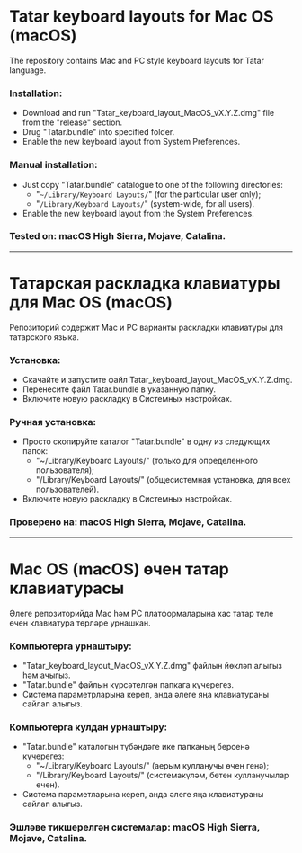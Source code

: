 # Tatar keyboard layouts for Mac OS (macOS)

The repository contains Mac and PC style keyboard layouts for Tatar language.

### Installation:
- Download and run "Tatar_keyboard_layout_MacOS_vX.Y.Z.dmg" file from the "release" section.
- Drug "Tatar.bundle" into specified folder.
- Enable the new keyboard layout from System Preferences.

### Manual installation:
- Just copy "Tatar.bundle" catalogue to one of the following directories:
    - "`~/Library/Keyboard Layouts/`" (for the particular user only);
    - "`/Library/Keyboard Layouts/`" (system-wide, for all users).
- Enable the new keyboard layout from the System Preferences.

### Tested on: macOS High Sierra, Mojave, Catalina.

-----------------------------

# Татарская раскладка клавиатуры для Mac OS (macOS)

Репозиторий содержит Mac и PC варианты раскладки клавиатуры для татарского языка.

### Установка:
- Скачайте и запустите файл Tatar_keyboard_layout_MacOS_vX.Y.Z.dmg.
- Перенесите файл Tatar.bundle в указанную папку.
- Включите новую раскладку в Системных настройках.

### Ручная установка:
- Просто скопируйте каталог "Tatar.bundle" в одну из следующих папок:
    - "~/Library/Keyboard Layouts/" (только для определенного пользователя);
    - "/Library/Keyboard Layouts/" (общесистемная установка, для всех пользователей).
- Включите новую раскладку в Системных настройках.

### Проверено на: macOS High Sierra, Mojave, Catalina.

-----------------------------

# Mac OS (macOS) өчен татар клавиатурасы

Әлеге репозиторийда Mac һәм PC платформаларына хас татар теле өчен клавиатура төрләре урнашкан.

### Компьютерга урнаштыру:
- "Tatar_keyboard_layout_MacOS_vX.Y.Z.dmg" файлын йөкләп алыгыз һәм ачыгыз.
- "Tatar.bundle" файлын күрсәтелгән папкага күчерегез.
- Система параметрларына кереп, анда әлеге яңа клавиатураны сайлап алыгыз.

### Компьютерга кулдан урнаштыру:
- "Tatar.bundle" каталогын түбәндәге ике папканың берсенә күчерегез:
    - "~/Library/Keyboard Layouts/" (аерым кулланучы өчен генә);
    - "/Library/Keyboard Layouts/" (системакүләм, бөтен кулланучылар өчен).
- Система параметларына кереп, анда әлеге яңа клавиатураны сайлап алыгыз.

### Эшләве тикшерелгән системалар: macOS High Sierra, Mojave, Catalina.
